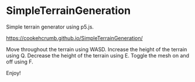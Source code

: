 # SimpleTerrainGeneration

Simple terrain generator using p5.js.

https://cookehcrumb.github.io/SimpleTerrainGeneration/

Move throughout the terrain using WASD.
Increase the height of the terrain using Q.
Decrease the height of the terrain using E.
Toggle the mesh on and off using F.

Enjoy!
